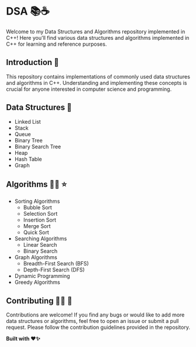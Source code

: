 # DSA 📚☕️  
 
Welcome to my Data Structures and Algorithms repository implemented in C++! Here you'll find various data structures and algorithms implemented in C++ for learning and reference purposes. 
         
## Introduction 🛑 
This repository contains implementations of commonly used data structures and algorithms in C++. Understanding and implementing these concepts is crucial for anyone interested in computer science and programming.

## Data Structures 📑    
- Linked List
- Stack
- Queue
- Binary Tree
- Binary Search Tree
- Heap
- Hash Table
- Graph

## Algorithms 👩‍💻 ⭐
- Sorting Algorithms
  - Bubble Sort
  - Selection Sort
  - Insertion Sort
  - Merge Sort
  - Quick Sort
- Searching Algorithms
  - Linear Search
  - Binary Search
- Graph Algorithms
  - Breadth-First Search (BFS)
  - Depth-First Search (DFS)
- Dynamic Programming
- Greedy Algorithms

## Contributing 🤝🏻 🎉
Contributions are welcome! If you find any bugs or would like to add more data structures or algorithms, feel free to open an issue or submit a pull request. Please follow the contribution guidelines provided in the repository.

**Built with ❤️✨**
